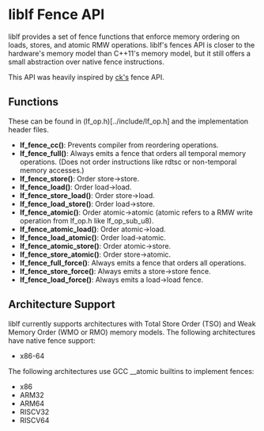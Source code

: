 # liblf Fence API
liblf provides a set of fence functions that enforce memory ordering on
loads, stores, and atomic RMW operations. liblf's fences API is closer to
the hardware's memory model than C++11's memory model, but it still offers
a small abstraction over native fence instructions.

This API was heavily inspired by [ck's](https://github.com/concurrencykit/ck)
fence API.

## Functions
These can be found in (lf_op.h)[../include/lf_op.h] and the implementation
header files.
- **lf_fence_cc()**: Prevents compiler from reordering operations.
- **lf_fence_full()**: Always emits a fence that orders all temporal memory operations.
  (Does not order instructions like rdtsc or non-temporal memory accesses.)
- **lf_fence_store()**: Order store->store.
- **lf_fence_load()**: Order load->load.
- **lf_fence_store_load()**: Order store->load.
- **lf_fence_load_store()**: Order load->store.
- **lf_fence_atomic()**: Order atomic->atomic (atomic refers to a RMW write operation
  from lf_op.h like lf_op_sub_u8).
- **lf_fence_atomic_load()**: Order atomic->load.
- **lf_fence_load_atomic()**: Order load->atomic.
- **lf_fence_atomic_store()**: Order atomic->store.
- **lf_fence_store_atomic()**: Order store->atomic.
- **lf_fence_full_force()**: Always emits a fence that orders all operations.
- **lf_fence_store_force()**: Always emits a store->store fence.
- **lf_fence_load_force()**: Always emits a load->load fence.

## Architecture Support
liblf currently supports architectures with Total Store Order (TSO) and
Weak Memory Order (WMO or RMO) memory models. The following architectures
have native fence support:
- x86-64

The following architectures use GCC __atomic builtins to implement fences:
- x86
- ARM32
- ARM64
- RISCV32
- RISCV64
